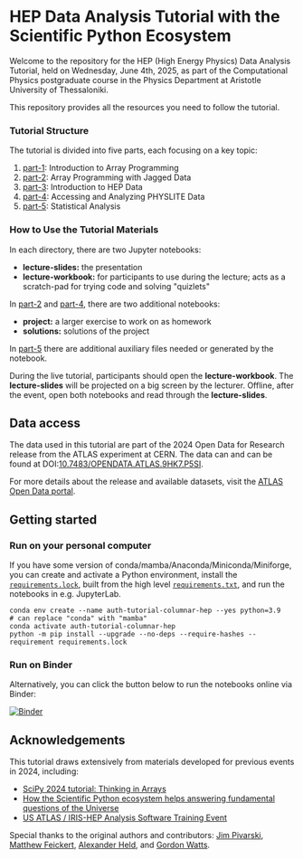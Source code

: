 # HEP Data Analysis Tutorial with the Scientific Python Ecosystem

Welcome to the repository for the HEP (High Energy Physics) Data Analysis Tutorial, held on Wednesday, June 4th, 2025, as part of the Computational Physics postgraduate course in the Physics Department at Aristotle University of Thessaloniki.

This repository provides all the resources you need to follow the tutorial.

### Tutorial Structure

The tutorial is divided into five parts, each focusing on a key topic:

1. [part-1](part-1): Introduction to Array Programming
2. [part-2](part-2): Array Programming with Jagged Data
3. [part-3](part-3): Introduction to HEP Data
4. [part-4](part-4): Accessing and Analyzing PHYSLITE Data
5. [part-5](part-5): Statistical Analysis

### How to Use the Tutorial Materials

In each directory, there are two Jupyter notebooks:

  * **lecture-slides:** the presentation
  * **lecture-workbook:** for participants to use during the lecture; acts as a scratch-pad for trying code and solving "quizlets"

In [part-2](part-2) and [part-4](part-4), there are two additional notebooks:
  * **project:** a larger exercise to work on as homework
  * **solutions:** solutions of the project

In [part-5](part-5) there are additional auxiliary files needed or generated by the notebook.

During the live tutorial, participants should open the **lecture-workbook**. The **lecture-slides** will be projected on a big screen by the lecturer. Offline, after the event, open both notebooks and read through the **lecture-slides**.

## Data access
The data used in this tutorial are part of the 2024 Open Data for Research release from the ATLAS experiment at CERN. The data can and can be found at DOI:[10.7483/OPENDATA.ATLAS.9HK7.P5SI](http://doi.org/10.7483/OPENDATA.ATLAS.9HK7.P5SI).

For more details about the release and available datasets, visit the [ATLAS Open Data portal](https://opendata.atlas.cern/).

## Getting started

### Run on your personal computer

If you have some version of conda/mamba/Anaconda/Miniconda/Miniforge, you can create and activate a Python environment, install the [`requirements.lock`](requirements.lock), built from the high level [`requirements.txt`](requirements.txt),  and run the notebooks in e.g. JupyterLab.

```console
conda env create --name auth-tutorial-columnar-hep --yes python=3.9   # can replace "conda" with "mamba"
conda activate auth-tutorial-columnar-hep
python -m pip install --upgrade --no-deps --require-hashes --requirement requirements.lock
```

### Run on Binder

Alternatively, you can click the button below to run the notebooks online via Binder:

[![Binder](https://mybinder.org/badge_logo.svg)](https://mybinder.org/v2/gh/ekourlit/auth-tutorial-columnar-HEP/HEAD)

## Acknowledgements

This tutorial draws extensively from materials developed for previous events in 2024, including:  
* [SciPy 2024 tutorial: Thinking in Arrays](https://github.com/ekourlit/scipy2024-tutorial-thinking-in-arrays)
* [How the Scientific Python ecosystem helps answering fundamental questions of the Universe](https://github.com/ekourlit/scipy2024-ATLAS-demo)
* [US ATLAS / IRIS-HEP Analysis Software Training Event](https://github.com/iris-hep/us-atlas-idap-training-2024)

Special thanks to the original authors and contributors: [Jim Pivarski](https://github.com/jpivarski), [Matthew Feickert](https://github.com/matthewfeickert), [Alexander Held](https://github.com/alexander-held), and [Gordon Watts](https://github.com/gordonwatts).
